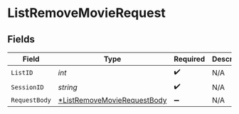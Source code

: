 # ListRemoveMovieRequest


## Fields

| Field                                                                                | Type                                                                                 | Required                                                                             | Description                                                                          |
| ------------------------------------------------------------------------------------ | ------------------------------------------------------------------------------------ | ------------------------------------------------------------------------------------ | ------------------------------------------------------------------------------------ |
| `ListID`                                                                             | *int*                                                                                | :heavy_check_mark:                                                                   | N/A                                                                                  |
| `SessionID`                                                                          | *string*                                                                             | :heavy_check_mark:                                                                   | N/A                                                                                  |
| `RequestBody`                                                                        | [*ListRemoveMovieRequestBody](../../models/operations/listremovemovierequestbody.md) | :heavy_minus_sign:                                                                   | N/A                                                                                  |